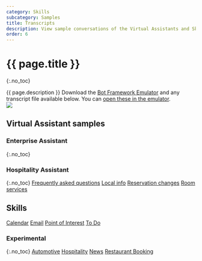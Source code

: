 ```yaml
---
category: Skills
subcategory: Samples
title: Transcripts
description: View sample conversations of the Virtual Assistants and Skills.
order: 6
---
```


# {{ page.title }}
{:.no_toc}

<div class="row">
<div class="col">
{{ page.description }} Download the <a href="https://aka.ms/botframework-emulator">Bot Framework Emulator</a> and any transcript file available below. You can <a href="https://docs.microsoft.com/en-us/azure/bot-service/bot-builder-debug-transcript?view=azure-bot-service-4.0#retrieving-a-bot-transcript-file">open these in the emulator</a>.
</div>
<div class="col">
<img src="{{site.baseurl}}/assets/images/emulator-sample-transcript.png">
</div>
</div>

## Virtual Assistant samples
### Enterprise Assistant
{:.no_toc}

### Hospitality Assistant
{:.no_toc}
<a class="btn btn-primary" href="{{site.baseurl}}/assets/transcripts/hospitalitysample-faqs.transcript">Frequently asked questions</a>
<a class="btn btn-primary" href="{{site.baseurl}}/assets/transcripts/hospitalitysample-localinfo.transcript">Local info</a>
<a class="btn btn-primary" href="{{site.baseurl}}/assets/transcripts/hospitalitysample-reservationchanges.transcript">Reservation changes</a>
<a class="btn btn-primary" href="{{site.baseurl}}/assets/transcripts/hospitalitysample-roomservices.transcript">Room services</a>

## Skills
<a class="btn btn-primary" href="{{site.baseurl}}/assets/transcripts/skills-calendar.transcript">Calendar</a>
<a class="btn btn-primary" href="{{site.baseurl}}/assets/transcripts/skills-email.transcript">Email</a>
<a class="btn btn-primary" href="{{site.baseurl}}/assets/transcripts/skills-pointofinterest.transcript">Point of Interest</a>
<a class="btn btn-primary" href="{{site.baseurl}}/assets/transcripts/skills-todo.transcript">To Do</a>

### Experimental
{:.no_toc}
<a class="btn btn-primary" href="{{site.baseurl}}/assets/transcripts/skills-automotive.transcript">Automotive</a>
<a class="btn btn-primary" href="{{site.baseurl}}/assets/transcripts/skills-hospitality.transcript">Hospitality</a>
<a class="btn btn-primary" href="{{site.baseurl}}/assets/transcripts/skills-news.transcript">News</a>
<a class="btn btn-primary" href="{{site.baseurl}}/assets/transcripts/skills-restaurantbooking.transcript">Restaurant Booking</a>

